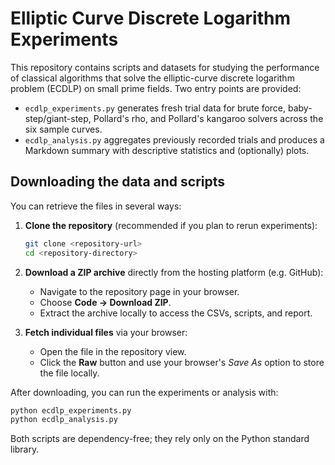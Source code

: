 # Elliptic Curve Discrete Logarithm Experiments

This repository contains scripts and datasets for studying the performance of
classical algorithms that solve the elliptic-curve discrete logarithm problem
(ECDLP) on small prime fields. Two entry points are provided:

- `ecdlp_experiments.py` generates fresh trial data for brute force,
  baby-step/giant-step, Pollard's rho, and Pollard's kangaroo solvers across the
  six sample curves.
- `ecdlp_analysis.py` aggregates previously recorded trials and produces a
  Markdown summary with descriptive statistics and (optionally) plots.

## Downloading the data and scripts

You can retrieve the files in several ways:

1. **Clone the repository** (recommended if you plan to rerun experiments):
   ```bash
   git clone <repository-url>
   cd <repository-directory>
   ```

2. **Download a ZIP archive** directly from the hosting platform (e.g. GitHub):
   - Navigate to the repository page in your browser.
   - Choose **Code → Download ZIP**.
   - Extract the archive locally to access the CSVs, scripts, and report.

3. **Fetch individual files** via your browser:
   - Open the file in the repository view.
   - Click the **Raw** button and use your browser's *Save As* option to store
     the file locally.

After downloading, you can run the experiments or analysis with:

```bash
python ecdlp_experiments.py
python ecdlp_analysis.py
```

Both scripts are dependency-free; they rely only on the Python standard library.
